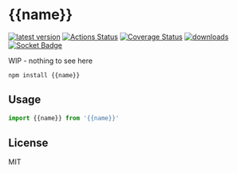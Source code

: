 # {{name}}
[![latest version](https://img.shields.io/npm/v/{{name}}.svg)](https://www.npmjs.com/package/{{name}})
[![Actions Status](https://github.com/bcomnes/{{name}}/workflows/tests/badge.svg)](https://github.com/bcomnes/{{name}}/actions)
[![Coverage Status](https://coveralls.io/repos/github/bcomnes/{{name}}/badge.svg?branch=master)](https://coveralls.io/github/bcomnes/{{name}}?branch=master)
[![downloads](https://img.shields.io/npm/dm/{{name}}.svg)](https://npmtrends.com/{{name}})
[![Socket Badge](https://socket.dev/api/badge/npm/package/{{name}})](https://socket.dev/npm/package/{{name}})

WIP - nothing to see here

```
npm install {{name}}
```

## Usage

``` js
import {{name}} from '{{name}}'
```

## License

MIT

